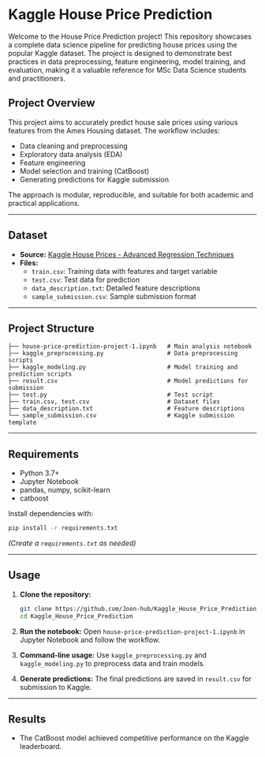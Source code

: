 # Kaggle House Price Prediction

Welcome to the House Price Prediction project! This repository showcases a complete data science pipeline for predicting house prices using the popular Kaggle dataset. The project is designed to demonstrate best practices in data preprocessing, feature engineering, model training, and evaluation, making it a valuable reference for MSc Data Science students and practitioners.

## Project Overview

This project aims to accurately predict house sale prices using various features from the Ames Housing dataset. The workflow includes:

- Data cleaning and preprocessing
- Exploratory data analysis (EDA)
- Feature engineering
- Model selection and training (CatBoost)
- Generating predictions for Kaggle submission

The approach is modular, reproducible, and suitable for both academic and practical applications.

---

## Dataset

- **Source:** [Kaggle House Prices - Advanced Regression Techniques](https://www.kaggle.com/c/house-prices-advanced-regression-techniques)
- **Files:**
  - `train.csv`: Training data with features and target variable
  - `test.csv`: Test data for prediction
  - `data_description.txt`: Detailed feature descriptions
  - `sample_submission.csv`: Sample submission format

---

## Project Structure

```
├── house-price-prediction-project-1.ipynb   # Main analysis notebook
├── kaggle_preprocessing.py                  # Data preprocessing scripts
├── kaggle_modeling.py                       # Model training and prediction scripts
├── result.csv                               # Model predictions for submission
├── test.py                                  # Test script
├── train.csv, test.csv                      # Dataset files
├── data_description.txt                     # Feature descriptions
└── sample_submission.csv                    # Kaggle submission template
```

---

## Requirements

- Python 3.7+
- Jupyter Notebook
- pandas, numpy, scikit-learn
- catboost

Install dependencies with:
```bash
pip install -r requirements.txt
```
*(Create a `requirements.txt` as needed)*

---

## Usage

1. **Clone the repository:**
   ```bash
   git clone https://github.com/Joon-hub/Kaggle_House_Price_Prediction.git
   cd Kaggle_House_Price_Prediction
   ```

2. **Run the notebook:**
   Open `house-price-prediction-project-1.ipynb` in Jupyter Notebook and follow the workflow.

3. **Command-line usage:**
   Use `kaggle_preprocessing.py` and `kaggle_modeling.py` to preprocess data and train models.

4. **Generate predictions:**
   The final predictions are saved in `result.csv` for submission to Kaggle.

---

## Results

- The CatBoost model achieved competitive performance on the Kaggle leaderboard.
